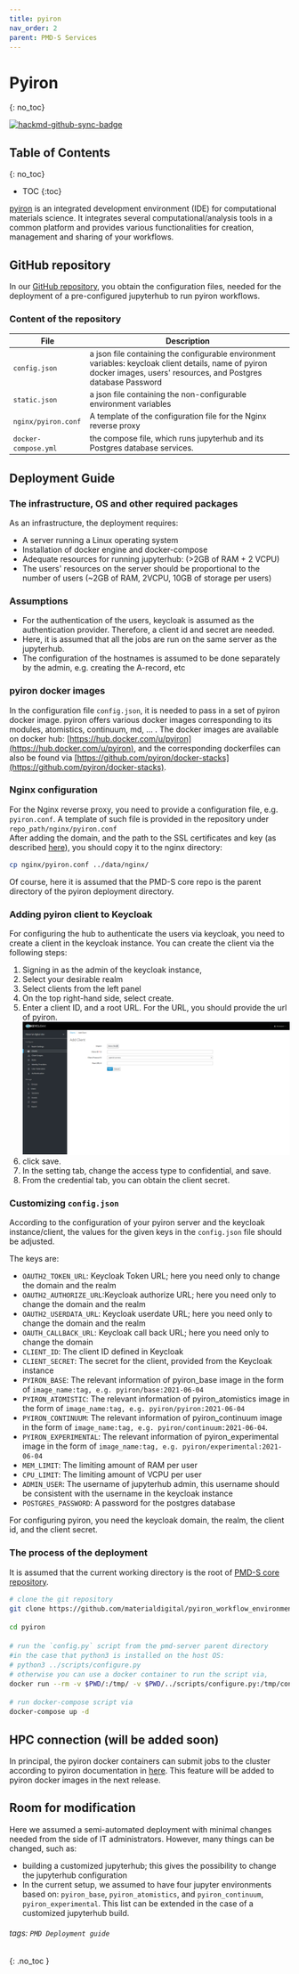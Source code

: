 ```yaml
---
title: pyiron
nav_order: 2 
parent: PMD-S Services
---
```


Pyiron
===
{: no_toc}

[![hackmd-github-sync-badge](https://hackmd.io/ut4CsaYCSAq4K3XDOnGAqA/badge)](https://hackmd.io/ut4CsaYCSAq4K3XDOnGAqA)
## Table of Contents
{: no_toc}

- TOC
{:toc}  

[pyiron](https://pyiron.org) is an integrated development environment (IDE) for computational materials science. It integrates several computational/analysis tools in a common platform and provides various functionalities for creation, management and sharing of your workflows. 

## GitHub repository
In our [GitHub repository](https://github.com/materialdigital/pyiron_workflow_environment_deployment), you obtain the configuration files, needed for the deployment of a pre-configured jupyterhub to run pyiron workflows.

### Content of the repository

| File | Description |
| ----------------- | ----------- |
| `config.json` | a json file containing the configurable environment variables: keycloak client details, name of pyiron docker images, users' resources, and Postgres database Password |  
| `static.json` | a json file containing the non-configurable environment variables |  
| `nginx/pyiron.conf` | A template of the configuration file for the Nginx reverse proxy |  
| `docker-compose.yml` | the compose file, which runs jupyterhub and its Postgres database services. |  

## Deployment Guide
### The infrastructure, OS and other required packages
As an infrastructure, the deployment requires:  
- A server running a Linux operating system
- Installation of docker engine and docker-compose
- Adequate resources for running jupyterhub: (>2GB of RAM + 2 VCPU)
- The users' resources on the server should be proportional to the number of users (~2GB of RAM, 2VCPU, 10GB of storage per users)

### Assumptions
- For the authentication of the users, keycloak is assumed as the authentication provider. Therefore, a client id and secret are needed.
- Here, it is assumed that all the jobs are run on the same server as the jupyterhub.
- The configuration of the hostnames is assumed to be done separately by the admin, e.g. creating the A-record, etc

### pyiron docker images  
In the configuration file `config.json`, it is needed to pass in a set of pyiron docker image. pyiron offers various docker images corresponding to its modules, atomistics, continuum, md, ... . The docker images are available on docker hub: [https://hub.docker.com/u/pyiron](https://hub.docker.com/u/pyiron), and the corresponding dockerfiles can also be found via [https://github.com/pyiron/docker-stacks](https://github.com/pyiron/docker-stacks).   

### Nginx configuration
For the Nginx reverse proxy, you need to provide a configuration file, e.g. `pyiron.conf`. A template of such file is provided in the repository under `repo_path/nginx/pyiron.conf`  
After adding the domain, and the path to the SSL certificates and key (as described [here](reverse_proxy.md)), you should copy it to the nginx directory:
```bash
cp nginx/pyiron.conf ../data/nginx/
```
Of course, here it is assumed that the PMD-S core repo is the parent directory of the pyiron deployment directory.

### Adding pyiron client to Keycloak
For configuring the hub to authenticate the users via keycloak, you need to create a client in the keycloak instance. You can create the client via the following steps:
1) Signing in as the admin of the keycloak instance,
2) Select your desirable realm
3) Select clients from the left panel
4) On the top right-hand side, select create.
5) Enter a client ID, and a root URL. For the URL, you should provide the url of pyiron.
   ![](client.png)
6) click save.
7) In the setting tab, change the access type to confidential, and save.
8) From the credential tab, you can obtain the client secret.

### Customizing `config.json`  
According to the configuration of your pyiron server and the keycloak instance/client, the values for the given keys in the `config.json` file should be adjusted. 

The keys are:  
- `OAUTH2_TOKEN_URL`: Keycloak Token URL; here you need only to change the domain and the realm
- `OAUTH2_AUTHORIZE_URL`:Keycloak authorize URL; here you need only to change the domain and the realm
- `OAUTH2_USERDATA_URL`: Keycloak userdate URL; here you need only to change the domain and the realm
- `OAUTH_CALLBACK_URL`: Keycloak call back URL; here you need only to change the domain
- `CLIENT_ID`: The client ID defined in Keycloak
- `CLIENT_SECRET`: The secret for the client, provided from the Keycloak instance
- `PYIRON_BASE`: The relevant information of pyiron_base image in the form of `image_name:tag, e.g. pyiron/base:2021-06-04`
- `PYIRON_ATOMISTIC`: The relevant information of pyiron_atomistics image in the form of `image_name:tag, e.g. pyiron/pyiron:2021-06-04`
- `PYIRON_CONTINUUM`: The relevant information of pyiron_continuum image in the form of `image_name:tag, e.g. pyiron/continuum:2021-06-04`.
- `PYIRON_EXPERIMENTAL`: The relevant information of pyiron_experimental image in the form of `image_name:tag, e.g. pyiron/experimental:2021-06-04`
- `MEM_LIMIT`: The limiting amount of RAM per user
- `CPU_LIMIT`: The limiting amount of VCPU per user
- `ADMIN_USER`: The username of jupyterhub admin, this username should be consistent with the username in the keycloak instance
- `POSTGRES_PASSWORD`: A password for the postgres database



For configuring pyiron, you need the keycloak domain, the realm, the client id, and the client secret.

### The process of the deployment  
It is assumed that the current working directory is the root of [PMD-S core repository](https://github.com/materialdigital/pmd-server).  

```bash
# clone the git repository
git clone https://github.com/materialdigital/pyiron_workflow_environment_deployment.git pyiron/

cd pyiron

# run the `config.py` script from the pmd-server parent directory
#in the case that python3 is installed on the host OS:
# python3 ../scripts/configure.py
# otherwise you can use a docker container to run the script via,
docker run --rm -v $PWD/:/tmp/ -v $PWD/../scripts/configure.py:/tmp/configure.py -w /tmp  python:3-alpine  python configure.py

# run docker-compose script via
docker-compose up -d 
```



## HPC connection (will be added soon)  
In principal, the pyiron docker containers can submit jobs to the cluster according to pyiron documentation in [here](https://pyiron.readthedocs.io/en/latest/source/installation.html#submit-to-remote-hpc).
This feature will be added to pyiron docker images in the next release.

## Room for modification
Here we assumed a semi-automated deployment with minimal changes needed from the side of IT administrators. However, many things can be changed, such as:
- building a customized jupyterhub; this gives the possibility to change the jupyterhub configuration
- In the current setup, we assumed to have four jupyter environments based on: `pyiron_base`, `pyiron_atomistics`, and `pyiron_continuum`, `pyiron_experimental`. This list can be extended in the case of a customized jupyterhub build.


###### tags: `PMD Deployment guide`
{: .no_toc }
